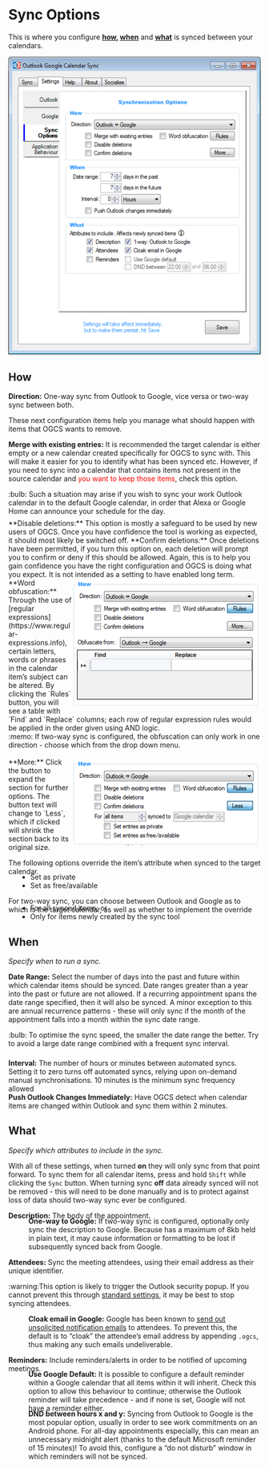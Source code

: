 # Sync Options

This is where you configure **[how](#how), [when](#when)** and **[what](#what)** is synced between your calendars.

![Sync Option Settings Screenshot](options.png)

## How
**Direction:** One-way sync from Outlook to Google, vice versa or two-way sync between both.

These next configuration items help you manage what should happen with items that OGCS wants to remove.

**Merge with existing entries:** It is recommended the target calendar is either empty or a new calendar created specifically for OGCS to sync with. This will make it easier for you to identify what has been synced etc. However, if you need to sync into a calendar that contains items not present in the source calendar and <font style="color:red">you want to keep those items</font>, check this option. 
<div class="tip" style="margin-bottom:7px">:bulb: Such a situation may arise if you wish to sync your work Outlook calendar in to the default Google calendar, in order that Alexa or Google Home can announce your schedule for the day.</div>
**Disable deletions:** This option is mostly a safeguard to be used by new users of OGCS. Once you have confidence the tool is working as expected, it should most likely be switched off.  
**Confirm deletions:** Once deletions have been permitted, if you turn this option on, each deletion will prompt you to confirm or deny if this should be allowed. Again, this is to help you gain confidence you have the right configuration and OGCS is doing what you expect. It is not intended as a setting to have enabled long term.

<img src="options-how-regex.png" alt="Word Obfuscation Screenshot" align="right" />
**Word obfuscation:** Through the use of [regular expressions](https://www.regular-expressions.info), certain letters, words or phrases in the calendar item’s subject can be altered. By clicking the `Rules` button, you will see a table with `Find` and `Replace` columns; each row of regular expression rules would be applied in the order given using AND logic.
<div class="tip">:memo: If two-way sync is configured, the obfuscation can only work in one direction - choose which from the drop down menu.</div>
<br/>

<img src="options-how-more.png" alt="More Options Screenshot" align="right" />
**More:** Click the button to expand the section for further options. The button text will change to `Less`, which if clicked will shrink the section back to its original size.

The following options override the item’s attribute when synced to the target calendar.
<ul style="margin-top:-20px; margin-left:20px">
  <li>Set as private</li>
  <li>Set as free/available</li>
</ul>
For two-way sync, you can choose between Outlook and Google as to which is the target calendar, as well as whether to implement the override
<ul style="margin-top:-20px; margin-left:20px">
  <li>For all synced items; or</li>
  <li>Only for items newly created by the sync tool</li>
</ul>


## When

_Specify when to run a sync._

**Date Range:** Select the number of days into the past and future within which calendar items should be synced. Date ranges greater than a year into the past or future are not allowed. 
If a recurring appointment spans the date range specified, then it will also be synced. A minor exception to this are annual recurrence patterns - these will only sync if the month of the appointment falls into a month within the sync date range.
<div class="tip" style="padding-bottom:8px">:bulb: To optimise the sync speed, the smaller the date range the better. Try to avoid a large date range combined with a frequent sync interval.</div>

**Interval:** The number of hours or minutes between automated syncs. 
Setting it to zero turns off automated syncs, relying upon on-demand manual synchronisations.
10 minutes is the minimum sync frequency allowed  
**Push Outlook Changes Immediately:** Have OGCS detect when calendar items are changed within Outlook and sync them within 2 minutes.


## What

_Specify which attributes to include in the sync._

With all of these settings, when turned **on** they will only sync from that point forward. To sync them for all calendar items, press and hold `Shift` while clicking the `Sync` button. When turning sync **off** data already synced will not be removed - this will need to be done manually and is to protect against loss of data should two-way sync ever be configured.

**Description:** The body of the appointment.
<p style="margin-left:40px; margin-top:-20px"><b>One-way to Google:</b> If two-way sync is configured, optionally only sync the description to Google. Because has a maximum of 8kb held in plain text, it may cause information or formatting to be lost if subsequently synced back from Google.</p>

**Attendees:** Sync the meeting attendees, using their email address as their unique identifier. 
<div class="tip">:warning:This option is likely to trigger the Outlook security popup. If you cannot prevent this through <a href="https://github.com/phw198/outlookgooglecalendarsync/wiki/FAQs---Outlook-Security#how-can-i-stop-it-happening">standard settings</a>, it may be best to stop syncing attendees.</div>

<p style="margin-left:40px;"><b>Cloak email in Google:</b> Google has been known to <a href="https://github.com/phw198/outlookgooglecalendarsync/wiki/FAQs#why-are-my-meeting-attendees-getting-notified-of-updates-to-events-in-google">send out unsolicited notification emails</a> to attendees. To prevent this, the default is to “cloak” the attendee’s email address by appending <code class="highlighter-rouge">.ogcs</code>, thus making any such emails undeliverable.</p>

**Reminders:** Include reminders/alerts in order to be notified of upcoming meetings. 

<p style="margin-left:40px; margin-top:-20px"><b>Use Google Default:</b> It is possible to configure a default reminder within a Google calendar that all items within it will inherit. Check this option to allow this behaviour to continue; otherwise the Outlook reminder will take precedence - and if none is set, Google will not have a reminder either.</p>
<p style="margin-left:40px; margin-top:-20px"><b>DND between hours x and y:</b> Syncing from Outlook to Google is the most popular option, usually in order to see work commitments on an Android phone. For all-day appointments especially, this can mean an unnecessary midnight alert (thanks to the default Microsoft reminder of 15 minutes)! To avoid this, configure a “do not disturb” window in which reminders will not be synced.</p>


<p>&nbsp;</p>
